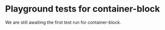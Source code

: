 # Playground tests for container-block
We are still awaiting the first test run for container-block.
